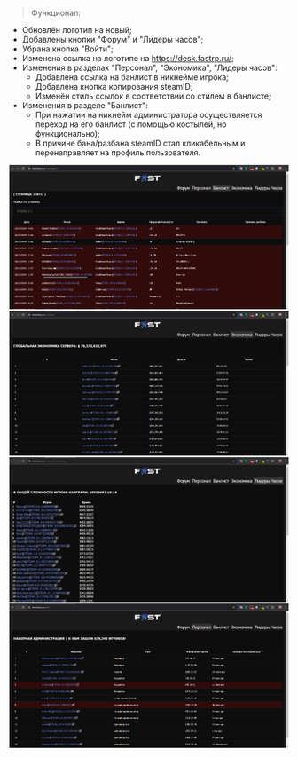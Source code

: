> Функционал:

- Обновлён логотип на новый;
- Добавлены кнопки "Форум" и "Лидеры часов";
- Убрана кнопка "Войти";
- Изменена ссылка на логотипе на https://desk.fastrp.ru/;
- Изменения в разделах "Персонал", "Экономика", "Лидеры часов":
  - Добавлена ссылка на банлист в никнейме игрока;
  - Добавлена кнопка копирования steamID;
  - Изменён стиль ссылок в соответствии со стилем в банлисте;
- Изменения в разделе "Банлист":
  - При нажатии на никнейм администратора осуществляется переход на его банлист (с помощью костылей, но функционально);
  - В причине бана/разбана steamID стал кликабельным и перенаправляет на профиль пользователя.

![Banlist](./.github/banlist.png)
![Economy](./.github/economy.png)
![HoursLeaderboard](./.github/hoursLeaderboard.png)
![Staff](./.github/staff.png)
